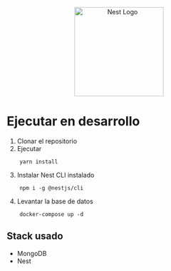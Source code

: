 <p align="center">
  <a href="http://nestjs.com/" target="blank"><img src="https://nestjs.com/img/logo-small.svg" width="200" alt="Nest Logo" /></a>
</p>



  # Ejecutar en desarrollo

  1. Clonar el repositorio
  2. Ejecutar 
  ```
      yarn install

  ```

  3. Instalar Nest CLI instalado
  ```
      npm i -g @nestjs/cli

  ```

  4. Levantar la base de datos
  ```
      docker-compose up -d
  ```    
  

  ## Stack usado
  * MongoDB
  * Nest
  


